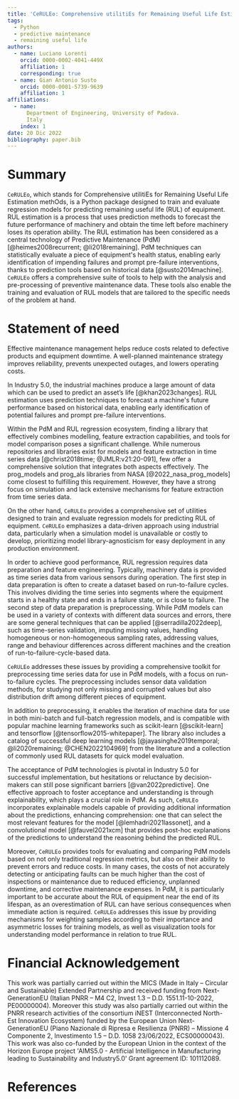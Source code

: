 ```yaml
---
title: 'CeRULEo: Comprehensive utilitiEs for Remaining Useful Life Estimation methOds'
tags:
  - Python
  - predictive maintenance
  - remaining useful life  
authors:
  - name: Luciano Lorenti
    orcid: 0000-0002-4041-449X
    affiliation: 1
    corresponding: true
  - name: Gian Antonio Susto
    orcid: 0000-0001-5739-9639
    affiliation: 1
affiliations:
  - name:
      Department of Engineering, University of Padova.
      Italy
    index: 1
date: 20 Dic 2022
bibliography: paper.bib
---
```


# Summary

`CeRULEo`, which stands for Comprehensive utilitiEs for Remaining Useful Life Estimation methOds, is a Python package designed to train and evaluate regression models for predicting remaining useful life (RUL) of equipment. RUL estimation is a process that uses prediction methods to forecast the future performance of machinery and obtain the time left before machinery loses its operation ability.  The RUL  estimation has been considered as a central 
technology of Predictive Maintenance (PdM) [@heimes2008recurrent; @li2018remaining].  PdM  techniques can statistically evaluate a piece of equipment's health status,  enabling early identification of impending failures and prompt pre-failure  interventions, thanks to prediction tools based on historical data [@susto2014machine].  `CeRULEo` offers a comprehensive suite of tools to help with the analysis and pre-processing of preventive maintenance data. These tools also enable the training and evaluation of RUL models that are tailored to the specific needs of the problem at hand. 

 
# Statement of need

Effective maintenance management helps reduce costs related to defective products and equipment downtime. A well-planned maintenance strategy improves reliability, prevents unexpected outages, and lowers operating costs. 


In Industry 5.0, the industrial machines produce a large amount of data which can be used to predict an asset’s life [@khan2023changes]. RUL estimation uses prediction techniques to forecast a machine's future performance based on historical data, enabling early identification of potential failures and prompt pre-failure interventions. 

Within the PdM and RUL regression ecosystem, finding a library that effectively combines modelling, feature extraction capabilities, and tools for model comparison poses a significant challenge. While numerous repositories and libraries exist for models and feature extraction in time series data [@christ2018time; @JMLR:v21:20-091], few offer a comprehensive solution that integrates both aspects effectively. The prog_models and prog_als libraries from NASA [@2022_nasa_prog_models] come closest to fulfilling this requirement. However, they have a strong focus on simulation and lack extensive mechanisms for feature extraction from time series data. 

On the other hand, `CeRULEo` provides a comprehensive set of utilities designed to train and evaluate regression models for predicting RUL of equipment. `CeRULEo`  emphasizes a data-driven approach using industrial data, particularly when a simulation model is unavailable or costly to develop, prioritizing model library-agnosticism for easy deployment in any production environment. 

In order to achieve good performance, RUL regression requires data preparation and feature engineering. Typically, machinery data is provided as time series data from various sensors during operation. The first step in data preparation is often to create a dataset based on run-to-failure cycles. This involves dividing the time series into segments where the equipment starts in a healthy state and ends in a failure state, or is close to failure. The second step of data preparation is preprocessing. While PdM models can be used in a variety of contexts with different data sources and errors, there are some general techniques that can be applied [@serradilla2022deep], such as time-series validation, imputing missing values, handling homogeneous or non-homogeneous sampling rates, addressing values, range and behaviour differences across different machines and the creation of run-to-failure-cycle-based data. 


`CeRULEo` addresses these issues by providing a comprehensive toolkit for preprocessing time series data for use in PdM models, with a focus on run-to-failure cycles. The preprocessing includes sensor data validation methods, for studying not only missing and corrupted values but also distribution drift among different pieces of equipment. 

In addition to preprocessing, it enables the iteration of machine data for use in both mini-batch and full-batch regression models, and is compatible with popular machine learning frameworks such as scikit-learn [@scikit-learn] and tensorflow [@tensorflow2015-whitepaper]. The library also includes a catalog of successful deep learning models [@jayasinghe2019temporal; @li2020remaining; @CHEN2022104969] from the literature and a collection of commonly used RUL datasets for quick model evaluation.

The acceptance of PdM technologies is pivotal in Industry 5.0 for successful implementation, but hesitations or reluctance by decision-makers  can still pose significant barriers [@van2022predictive]. One effective approach to foster acceptance and understanding is through explainability, which plays a crucial role in PdM.
As such, `CeRULEo`  incorporates explainable models capable of providing additional information about the predictions, enhancing comprehension: one that can select the most relevant features for the model [@lemhadri2021lassonet], and a convolutional model [@fauvel2021xcm] that provides post-hoc explanations of the predictions to understand the reasoning behind the predicted RUL. 

Moreover, `CeRULEo` provides tools for evaluating and comparing PdM models based on not only traditional regression metrics, but also on their ability to prevent errors and reduce costs. In many cases, the costs of not accurately detecting or anticipating faults can be much higher than the cost of inspections or maintenance due to reduced efficiency, unplanned downtime, and corrective maintenance expenses. In PdM, it is particularly important to be accurate about the RUL  of equipment near the end of its lifespan, as an overestimation of RUL can have serious consequences when immediate action is required. `CeRULEo` addresses this issue by providing mechanisms for weighting samples according to their importance and asymmetric losses for training models, as well as visualization tools for understanding model performance in relation to true RUL.



# Financial Acknowledgement

This work was partially carried out within the MICS (Made in Italy – Circular and Sustainable) Extended Partnership and received funding from Next-GenerationEU (Italian PNRR – M4 C2, Invest 1.3 – D.D. 1551.11-10-2022, PE00000004). Moreover this study was also partially carried out within the PNRR research activities of the consortium iNEST (Interconnected North-Est Innovation Ecosystem) funded by the European Union Next-GenerationEU (Piano Nazionale di Ripresa e Resilienza (PNRR) – Missione 4 Componente 2, Investimento 1.5 – D.D. 1058 23/06/2022, ECS00000043). This work was also co-funded by the European Union in the context of the Horizon Europe project 'AIMS5.0 - Artificial Intelligence in Manufacturing leading to Sustainability and Industry5.0' Grant agreement ID: 101112089.

# References
